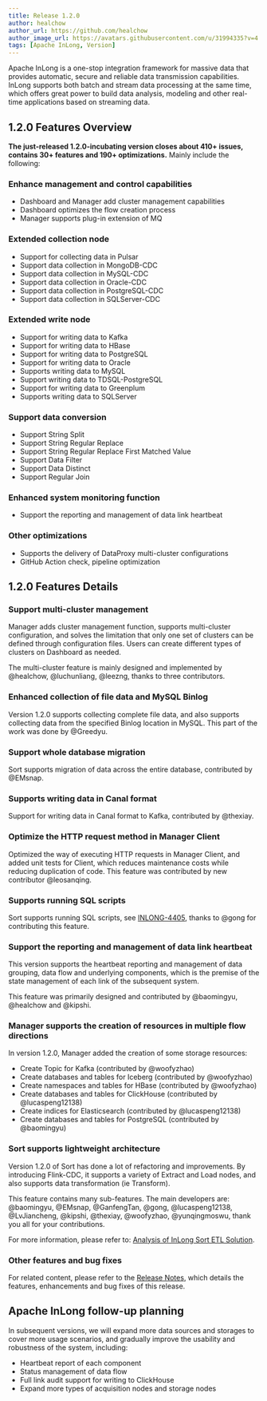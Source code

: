 ```yaml
---
title: Release 1.2.0
author: healchow
author_url: https://github.com/healchow
author_image_url: https://avatars.githubusercontent.com/u/31994335?v=4
tags: [Apache InLong, Version]
---
```


Apache InLong is a one-stop integration framework for massive data that provides automatic, secure and reliable data transmission capabilities.
InLong supports both batch and stream data processing at the same time, which offers great power to build data analysis, modeling and other real-time applications based on streaming data.

<!--truncate-->

## 1.2.0 Features Overview
**The just-released 1.2.0-incubating version closes about 410+ issues, contains 30+ features and 190+ optimizations.**
Mainly include the following:

### Enhance management and control capabilities
- Dashboard and Manager add cluster management capabilities
- Dashboard optimizes the flow creation process
- Manager supports plug-in extension of MQ

### Extended collection node
- Support for collecting data in Pulsar
- Support data collection in MongoDB-CDC
- Support data collection in MySQL-CDC
- Support data collection in Oracle-CDC
- Support data collection in PostgreSQL-CDC
- Support data collection in SQLServer-CDC

### Extended write node
- Support for writing data to Kafka
- Support for writing data to HBase
- Support for writing data to PostgreSQL
- Support for writing data to Oracle
- Supports writing data to MySQL
- Support writing data to TDSQL-PostgreSQL
- Support for writing data to Greenplum
- Supports writing data to SQLServer

### Support data conversion
- Support String Split
- Support String Regular Replace
- Support String Regular Replace First Matched Value
- Support Data Filter
- Support Data Distinct
- Support Regular Join

### Enhanced system monitoring function
- Support the reporting and management of data link heartbeat

### Other optimizations
- Supports the delivery of DataProxy multi-cluster configurations
- GitHub Action check, pipeline optimization

## 1.2.0 Features Details

### Support multi-cluster management
Manager adds cluster management function, supports multi-cluster configuration, and solves the limitation that only one set of clusters can be defined through configuration files.
Users can create different types of clusters on Dashboard as needed.

The multi-cluster feature is mainly designed and implemented by @healchow, @luchunliang, @leezng, thanks to three contributors.

### Enhanced collection of file data and MySQL Binlog
Version 1.2.0 supports collecting complete file data, and also supports collecting data from the specified Binlog location in MySQL. This part of the work was done by @Greedyu.

### Support whole database migration
Sort supports migration of data across the entire database, contributed by @EMsnap.

### Supports writing data in Canal format
Support for writing data in Canal format to Kafka, contributed by @thexiay.

### Optimize the HTTP request method in Manager Client
Optimized the way of executing HTTP requests in Manager Client, and added unit tests for Client, which reduces maintenance costs while reducing duplication of code.
This feature was contributed by new contributor @leosanqing.

### Supports running SQL scripts
Sort supports running SQL scripts, see [INLONG-4405](https://github.com/apache/inlong/issues/4405), thanks to @gong for contributing this feature.

### Support the reporting and management of data link heartbeat
This version supports the heartbeat reporting and management of data grouping, data flow and underlying components, which is the premise of the state management of each link of the subsequent system.

This feature was primarily designed and contributed by @baomingyu, @healchow and @kipshi.

### Manager supports the creation of resources in multiple flow directions
In version 1.2.0, Manager added the creation of some storage resources:

- Create Topic for Kafka (contributed by @woofyzhao)
- Create databases and tables for Iceberg (contributed by @woofyzhao)
- Create namespaces and tables for HBase (contributed by @woofyzhao)
- Create databases and tables for ClickHouse (contributed by @lucaspeng12138)
- Create indices for Elasticsearch (contributed by @lucaspeng12138)
- Create databases and tables for PostgreSQL (contributed by @baomingyu)

### Sort supports lightweight architecture
Version 1.2.0 of Sort has done a lot of refactoring and improvements.
By introducing Flink-CDC, it supports a variety of Extract and Load nodes, and also supports data transformation (ie Transform).

This feature contains many sub-features. The main developers are:
@baomingyu, @EMsnap, @GanfengTan, @gong, @lucaspeng12138, @LvJiancheng, @kipshi, @thexiay, @woofyzhao, @yunqingmoswu, thank you all for your contributions.

For more information, please refer to: [Analysis of InLong Sort ETL Solution](2022-06-16-inlong-sort-etl.md).

### Other features and bug fixes
For related content, please refer to the [Release Notes](https://github.com/apache/inlong/blob/master/CHANGES.md), which details the features, enhancements and bug fixes of this release.

## Apache InLong follow-up planning

In subsequent versions, we will expand more data sources and storages to cover more usage scenarios, and gradually improve the usability and robustness of the system, including:

- Heartbeat report of each component
- Status management of data flow
- Full link audit support for writing to ClickHouse
- Expand more types of acquisition nodes and storage nodes
